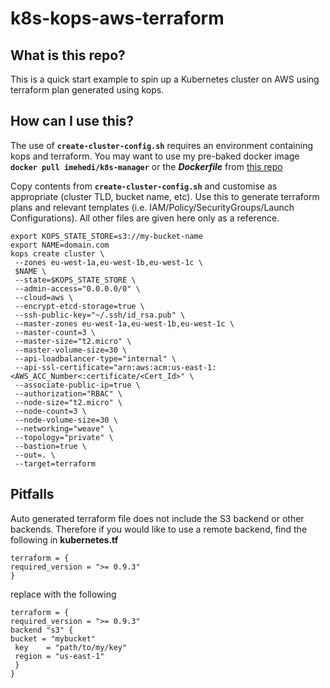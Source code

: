 

# k8s-kops-aws-terraform

## What is this repo?
This is a quick start example to spin up a Kubernetes cluster on AWS using terraform plan generated using kops.

## How can I use this?

The use of **```create-cluster-config.sh```** requires an environment containing kops and terraform. You may want to use my pre-baked docker image **```docker pull imehedi/k8s-manager```** or the ***Dockerfile*** from [this repo](https://github.com/imehedi/kite-docker)

Copy contents from **```create-cluster-config.sh```** and customise as appropriate (cluster TLD, bucket name, etc). Use this to generate terraform plans and relevant templates (i.e. IAM/Policy/SecurityGroups/Launch Configurations). All other files are given here only as a reference.

    export KOPS_STATE_STORE=s3://my-bucket-name
    export NAME=domain.com
    kops create cluster \
     --zones eu-west-1a,eu-west-1b,eu-west-1c \
     $NAME \
     --state=$KOPS_STATE_STORE \
     --admin-access="0.0.0.0/0" \
     --cloud=aws \
     --encrypt-etcd-storage=true \
     --ssh-public-key="~/.ssh/id_rsa.pub" \
     --master-zones eu-west-1a,eu-west-1b,eu-west-1c \
     --master-count=3 \
     --master-size="t2.micro" \
     --master-volume-size=30 \
     --api-loadbalancer-type="internal" \
     --api-ssl-certificate="arn:aws:acm:us-east-1:<AWS_ACC_Number<:certificate/<Cert_Id>" \
     --associate-public-ip=true \
     --authorization="RBAC" \
     --node-size="t2.micro" \
     --node-count=3 \
     --node-volume-size=30 \
     --networking="weave" \
     --topology="private" \
     --bastion=true \
     --out=. \
     --target=terraform

## Pitfalls
Auto generated terraform file does not include the S3 backend or other backends. Therefore if you would like to use a remote backend, find the following in **kubernetes.tf**

    terraform = { 
    required_version = ">= 0.9.3" 
    }
replace with the following

    terraform = {
    required_version = ">= 0.9.3"
    backend "s3" {
    bucket = "mybucket"
     key    = "path/to/my/key"
     region = "us-east-1"
     }
    }
